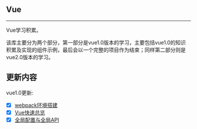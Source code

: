 ## Vue
---
Vue学习积累。

该库主要分为两个部分，第一部分是vue1.0版本的学习，主要包括vue1.0的知识积累及实现的组件示例，最后会以一个完整的项目作为结束；同样第二部分则是vue2.0版本的学习。

更新内容
---

vue1.0更新:
- [x] [webpack环境搭建](./vue_v1.0/webpack搭建)
- [x] [Vue快速总览](./vue_v1.0/vue_v1.0/vue快速总览.md)
- [x] [全局配置与全局API](./vue_v1.0/vue_v1.0/全局配置与全局API.md)